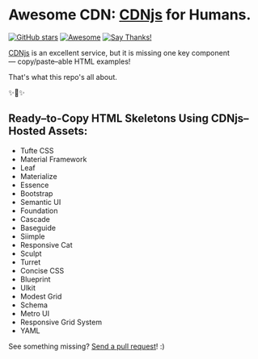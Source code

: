 # Awesome CDN: [CDNjs](https://cdnjs.com) for Humans.

[![GitHub stars](https://img.shields.io/github/stars/kennethreitz/awesome-cdb.svg?style=social&label=Star)](https://github.com/kennethreitz/awesome-coins)
[![Awesome](https://cdn.rawgit.com/sindresorhus/awesome/d7305f38d29fed78fa85652e3a63e154dd8e8829/media/badge.svg)](https://github.com/sindresorhus/awesome)
[![Say Thanks!](https://img.shields.io/badge/SayThanks-!-1EAEDB.svg)](https://saythanks.io/to/kennethreitz)

[CDNjs](https://cdnjs.com) is an excellent service, but it is missing one key component — copy/paste–able HTML examples! 

That's what this repo's all about. 

✨🍰✨

## Ready–to-Copy HTML Skeletons Using CDNjs–Hosted Assets:

- Tufte CSS
- Material Framework
- Leaf
- Materialize
- Essence
- Bootstrap
- Semantic UI
- Foundation
- Cascade
- Baseguide
- Siimple
- Responsive Cat
- Sculpt
- Turret
- Concise CSS
- Blueprint
- Ulkit
- Modest Grid
- Schema
- Metro UI
- Responsive Grid System
- YAML

See something missing? [Send a pull request](https://github.com/kennethreitz/awesome-cdn/pulls)! :)
